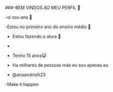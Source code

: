 ###-BEM VINDOS AO MEU PERFIL 💟

-oi sou ana 💙

-Estou no primeiro ano do ensino médio 🖤

- Estou fazendo o alura 📝
- 
- Tenho 15 anos😺

- Ha milhares de pessoas más eu sou apenas eu

- @anaandriolli23

-Make it happen


